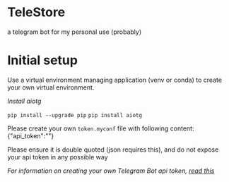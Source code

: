 # TeleStore
a telegram bot for my personal use (probably)

# Initial setup

Use a virtual environment managing application (venv or conda) to create your own virtual environment.

*Install aiotg*

`pip install --upgrade pip`
`pip install aiotg`

Please create your own `token.myconf` file with following content:
{"api_token":"<your own telegram api token>"}

Please ensure it is double quoted (json requires this), and do not expose your api token in any possible way

_For information on creating your own Telegram Bot api token, [read this](https://core.telegram.org/bots)_
